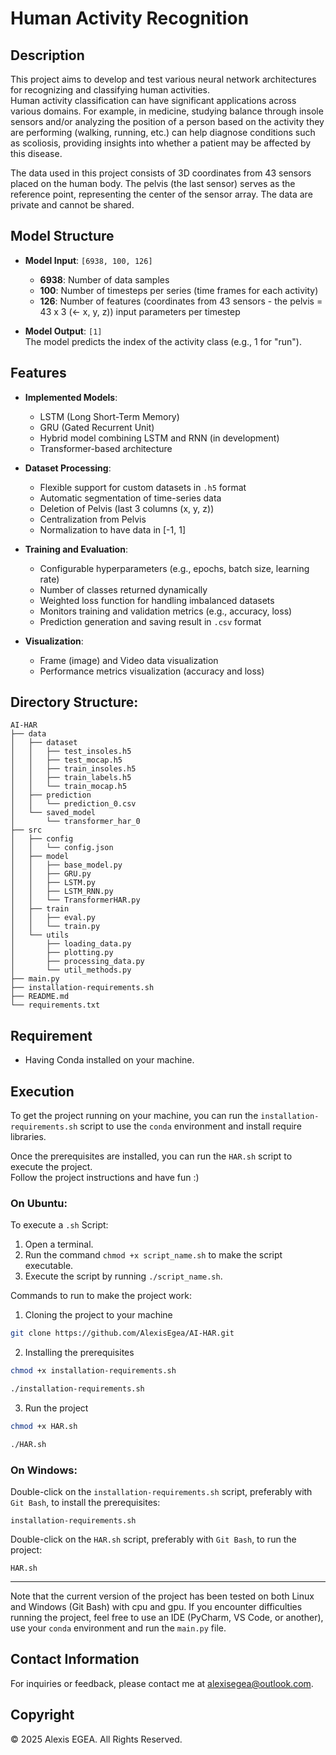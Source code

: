 # Human Activity Recognition

## Description

This project aims to develop and test various neural network architectures for recognizing and classifying human activities.   
Human activity classification can have significant applications across various domains. 
For example, in medicine, studying balance through insole sensors and/or analyzing the position of a person based on the activity they are performing 
(walking, running, etc.) can help diagnose conditions such as scoliosis, providing insights into whether a patient may be affected by this disease.

The data used in this project consists of 3D coordinates from 43 sensors placed on the human body. 
The pelvis (the last sensor) serves as the reference point, representing the center of the sensor array.
The data are private and cannot be shared.

## Model Structure

- **Model Input**: `[6938, 100, 126]`
  - **6938**: Number of data samples
  - **100**: Number of timesteps per series (time frames for each activity)
  - **126**: Number of features (coordinates from 43 sensors - the pelvis = 43 x 3 (<- x, y, z)) input parameters per timestep

- **Model Output**: `[1]`   
  The model predicts the index of the activity class (e.g., 1 for "run").

## Features

- **Implemented Models**:  
  - LSTM (Long Short-Term Memory)
  - GRU (Gated Recurrent Unit)
  - Hybrid model combining LSTM and RNN (in development)
  - Transformer-based architecture

- **Dataset Processing**:
  - Flexible support for custom datasets in `.h5` format
  - Automatic segmentation of time-series data
  - Deletion of Pelvis (last 3 columns (x, y, z))
  - Centralization from Pelvis
  - Normalization to have data in [-1, 1]

- **Training and Evaluation**:  
  - Configurable hyperparameters (e.g., epochs, batch size, learning rate)
  - Number of classes returned dynamically
  - Weighted loss function for handling imbalanced datasets
  - Monitors training and validation metrics (e.g., accuracy, loss)
  - Prediction generation and saving result in `.csv` format

- **Visualization**:  
  - Frame (image) and Video data visualization
  - Performance metrics visualization (accuracy and loss)

## Directory Structure:

````commandline
AI-HAR
├── data
│   ├── dataset
│   │   ├── test_insoles.h5
│   │   ├── test_mocap.h5
│   │   ├── train_insoles.h5
│   │   ├── train_labels.h5
│   │   └── train_mocap.h5
│   ├── prediction       
│   │   └── prediction_0.csv
│   └── saved_model         
│       └── transformer_har_0
├── src
│   ├── config               
│   │   └── config.json
│   ├── model
│   │   ├── base_model.py
│   │   ├── GRU.py
│   │   ├── LSTM.py
│   │   ├── LSTM_RNN.py
│   │   └── TransformerHAR.py
│   ├── train
│   │   ├── eval.py
│   │   └── train.py
│   └── utils
│       ├── loading_data.py
│       ├── plotting.py
│       ├── processing_data.py
│       └── util_methods.py
├── main.py
├── installation-requirements.sh
├── README.md
└── requirements.txt
````

## Requirement

- Having Conda installed on your machine.

## Execution 

To get the project running on your machine, you can run the `installation-requirements.sh` script to use the `conda` environment and install require libraries.  

Once the prerequisites are installed, you can run the `HAR.sh` script to execute the project.  
Follow the project instructions and have fun :)  

### On Ubuntu:

To execute a `.sh` Script:  
   1. Open a terminal.  
   2. Run the command `chmod +x script_name.sh` to make the script executable.  
   3. Execute the script by running `./script_name.sh`.  

Commands to run to make the project work:
1. Cloning the project to your machine
```sh
git clone https://github.com/AlexisEgea/AI-HAR.git
```
2. Installing the prerequisites
```sh
chmod +x installation-requirements.sh
```
```sh
./installation-requirements.sh
```
3. Run the project
```sh
chmod +x HAR.sh
```
```sh
./HAR.sh
```

### On Windows:

Double-click on the `installation-requirements.sh` script, preferably with `Git Bash`, to install the prerequisites:
```
installation-requirements.sh
```

Double-click on the `HAR.sh` script, preferably with `Git Bash`, to run the project:
```
HAR.sh
```
---

Note that the current version of the project has been tested on both Linux and Windows (Git Bash) with cpu and gpu. If you encounter difficulties running the project, feel free to use an IDE (PyCharm, VS Code, or another), use your `conda` environment and run the `main.py` file.

## Contact Information

For inquiries or feedback, please contact me at [alexisegea@outlook.com](mailto:alexisegea@outlook.com).

## Copyright

© 2025 Alexis EGEA. All Rights Reserved.

